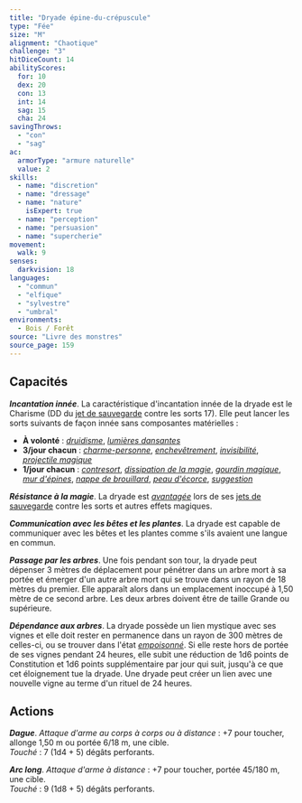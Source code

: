 ```yaml
---
title: "Dryade épine-du-crépuscule"
type: "Fée"
size: "M"
alignment: "Chaotique"
challenge: "3"
hitDiceCount: 14
abilityScores:
  for: 10
  dex: 20
  con: 13
  int: 14
  sag: 15
  cha: 24
savingThrows:
  - "con"
  - "sag"
ac:
  armorType: "armure naturelle"
  value: 2
skills:
  - name: "discretion"
  - name: "dressage"
  - name: "nature"
    isExpert: true
  - name: "perception"
  - name: "persuasion"
  - name: "supercherie"
movement:
  walk: 9
senses:
  darkvision: 18
languages:
  - "commun"
  - "elfique"
  - "sylvestre"
  - "umbral"
environments:
  - Bois / Forêt
source: "Livre des monstres"
source_page: 159
---
```

## Capacités
_**Incantation innée**_. La caractéristique d'incantation innée de la dryade est le Charisme (DD du [jet de sauvegarde](/utiliser-les-caracteristiques/#jets-de-sauvegarde) contre les sorts 17). Elle peut lancer les sorts suivants de façon innée sans composantes matérielles :
* **À volonté** : [_druidisme_](/grimoire/druidisme/), [_lumières dansantes_](/grimoire/lumieres-dansantes/)
* **3/jour chacun** : [_charme-personne_](/grimoire/charme-personne/), [_enchevêtrement_](/grimoire/enchevetrement/), [_invisibilité_](/grimoire/invisibilite/), [_projectile magique_](/grimoire/projectile-magique/)
* **1/jour chacun** : [_contresort_](/grimoire/contresort/), [_dissipation de la magie_](/grimoire/dissipation-de-la-magie/), [_gourdin magique_](/grimoire/gourdin-magique/), [_mur d'épines_](/grimoire/mur-d-epines/), [_nappe de brouillard_](/grimoire/nappe-de-brouillard/), [_peau d'écorce_](/grimoire/peau-d-ecorce/), [_suggestion_](/grimoire/suggestion/)

_**Résistance à la magie**_. La dryade est [_avantagée_](/utiliser-les-caracteristiques/#avantage-et-desavantage) lors de ses [jets de sauvegarde](/utiliser-les-caracteristiques/#jets-de-sauvegarde) contre les sorts et autres effets magiques.

_**Communication avec les bêtes et les plantes**_. La dryade est capable de communiquer avec les bêtes et les plantes comme s'ils avaient une langue en commun.

_**Passage par les arbres**_. Une fois pendant son tour, la dryade peut dépenser 3 mètres de déplacement pour pénétrer dans un arbre mort à sa portée et émerger d'un autre arbre mort qui se trouve dans un rayon de 18 mètres du premier. Elle apparaît alors dans un emplacement inoccupé à 1,50 mètre de ce second arbre. Les deux arbres doivent être de taille Grande ou supérieure.

_**Dépendance aux arbres**_. La dryade possède un lien mystique avec ses vignes et elle doit rester en permanence dans un rayon de 300 mètres de celles-ci, ou se trouver dans l'état [_empoisonné_](/gerer-la-sante-du-personnage/#empoisonne). Si elle reste hors de portée de ses vignes pendant 24 heures, elle subit une réduction de 1d6 points de Constitution et 1d6 points supplémentaire par jour qui suit, jusqu'à ce que cet éloignement tue la dryade. Une dryade peut créer un lien avec une nouvelle vigne au terme d'un rituel de 24 heures.

## Actions
_**Dague**_. _Attaque d'arme au corps à corps ou à distance_ : +7 pour toucher, allonge 1,50 m ou portée 6/18 m, une cible.  
_Touché_ : 7 (1d4 + 5) dégâts perforants.

_**Arc long**_. _Attaque d'arme à distance_ : +7 pour toucher, portée 45/180 m, une cible.  
_Touché_ : 9 (1d8 + 5) dégâts perforants.
